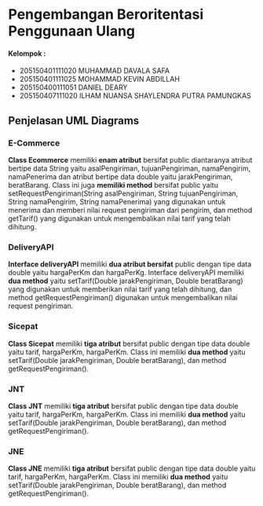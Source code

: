 # Pengembangan Beroritentasi Penggunaan Ulang
<h4> Kelompok : </h4>
<ul>
	<li>205150401111020 MUHAMMAD DAVALA SAFA</li>
    <li>205150401111025 MOHAMMAD KEVIN ABDILLAH</li>
    <li>205150400111051 DANIEL DEARY</li>
    <li>205150407111020 ILHAM NUANSA SHAYLENDRA PUTRA PAMUNGKAS</li>
</ul>

## Penjelasan UML Diagrams

### E-Commerce
**Class Ecommerce** memiliki **enam atribut** bersifat public diantaranya atribut bertipe data String yaitu asalPengiriman, tujuanPengiriman, namaPengirim, namaPenerima dan atribut bertipe data double yaitu jarakPengiriman, beratBarang. Class ini juga **memiliki method** bersifat public yaitu setRequestPengiriman(String asalPengiriman, String tujuanPengiriman, String namaPengirim, String namaPenerima) yang digunakan untuk menerima dan memberi nilai request pengiriman dari pengirim, dan method getTarif() yang digunakan untuk mengembalikan nilai tarif yang telah dihitung.

### DeliveryAPI
**Interface deliveryAPI** memiliki **dua atribut bersifat** public dengan tipe data double yaitu hargaPerKm dan hargaPerKg. Interface deliveryAPI memiliki **dua method** yaitu setTarif(Double jarakPengiriman, Double beratBarang) yang digunakan untuk memberikan nilai tarif yang telah dihitung, dan method getRequestPengiriman() digunakan untuk mengembalikan nilai request pengiriman.

### Sicepat
**Class Sicepat** memiliki **tiga atribut** bersifat public dengan tipe data double yaitu tarif, hargaPerKm, hargaPerKm. Class ini memiliki **dua method** yaitu setTarif(Double jarakPengiriman, Double beratBarang), dan method getRequestPengiriman().

### JNT
**Class JNT** memiliki **tiga atribut** bersifat public dengan tipe data double yaitu tarif, hargaPerKm, hargaPerKm. Class ini memiliki **dua method** yaitu setTarif(Double jarakPengiriman, Double beratBarang), dan method getRequestPengiriman().

### JNE
**Class JNE** memiliki **tiga atribut** bersifat public dengan tipe data double yaitu tarif, hargaPerKm, hargaPerKm. Class ini memiliki **dua method** yaitu setTarif(Double jarakPengiriman, Double beratBarang), dan method getRequestPengiriman().
